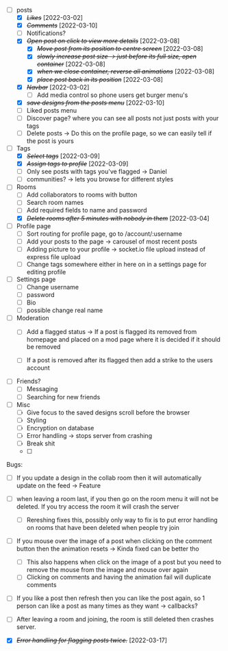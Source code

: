* [ ] posts
    * [X] ~~*Likes*~~ [2022-03-02]
    * [X] ~~*Comments*~~ [2022-03-10]
    * [ ] Notifications?
    * [X] ~~*Open post on click to view more details*~~ [2022-03-08]
        * [X] ~~*Move post from its position to centre screen*~~ [2022-03-08]
        * [X] ~~*slowly increase post size -> just before its full size, open container*~~ [2022-03-08]
        * [X] ~~*when we close container, reverse all animations*~~ [2022-03-08]
        * [X] ~~*place post back in its position*~~ [2022-03-08]
    * [X] ~~*Navbar*~~ [2022-03-02]
        * [ ] Add media control so phone users get burger menu's
    * [X] ~~*save designs from the posts menu*~~ [2022-03-10]
    * [ ] Liked posts menu
    * [ ] Discover page? where you can see all posts not just posts with your tags
    * [ ] Delete posts -> Do this on the profile page, so we can easily tell if the post is yours

* [ ] Tags
    * [X] ~~*Select tags*~~ [2022-03-09]
    * [X] ~~*Assign tags to profile*~~ [2022-03-09]
    * [ ] Only see posts with tags you've flagged -> Daniel
    * [ ] communities? -> lets you browse for different styles

* [ ] Rooms
    * [ ] Add collaborators to rooms with button
    * [ ] Search room names
    * [ ] Add required fields to name and password
    * [X] ~~*Delete rooms after 5 minutes with nobody in them*~~ [2022-03-04]

* [ ] Profile page
    * [ ] Sort routing for profile page, go to /account/:username
    * [ ] Add your posts to the page -> carousel of most recent posts
    * [ ] Adding picture to your profile -> socket.io file upload instead of express file upload
    * [ ] Change tags somewhere either in here on in a settings page for editing profile

* [ ] Settings page 
    * [ ] Change username
    * [ ] password
    * [ ] Bio
    * [ ] possible change real name 

* [ ] Moderation
    * [ ] Add a flagged status -> If a post is flagged its removed from homepage and placed on a mod page where it is decided if it should be removed
    * [ ] If a post is removed after its flagged then add a strike to the users account


* [ ] Friends?
    * [ ] Messaging
    * [ ] Searching for new friends

* [ ] Misc
    * [ ] Give focus to the saved designs scroll before the browser
    * [ ] Styling
    * [ ] Encryption on database
    * [ ] Error handling -> stops server from crashing
    * [ ] Break shit
    * [ ] 

Bugs:
* [ ] If you update a design in the collab room then it will automatically update on the feed -> Feature

* [ ] when leaving a room last, if you then go on the room menu it will not be deleted. If you try access the room it will crash the server
    * [ ] Rereshing fixes this, possibly only way to fix is to put error handling on rooms that have been deleted when people try join

* [ ] If you mouse over the image of a post when clicking on the comment button then the animation resets -> Kinda fixed can be better tho
    * [ ] This also happens when click on the image of a post but you need to remove the mouse from the image and mouse over again
    * [ ] Clicking on comments and having the animation fail will duplicate comments

* [ ] If you like a post then refresh then you can like the post again, so 1 person can like a post as many times as they want -> callbacks?

* [ ] After leaving a room and joining, the room is still deleted then crashes server.

* [X] ~~*Error handling for flagging posts twice.*~~ [2022-03-17]